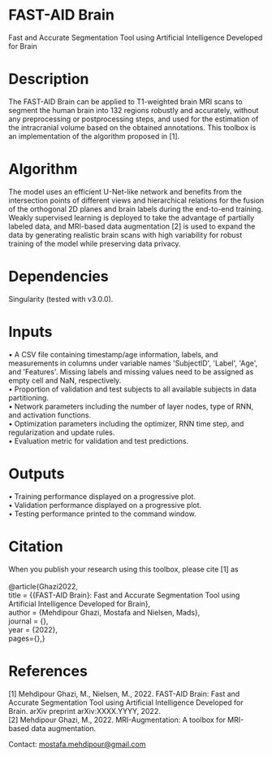 # FAST-AID Brain
Fast and Accurate Segmentation Tool using Artificial Intelligence Developed for Brain
<br />

# Description
The FAST-AID Brain can be applied to T1-weighted brain MRI scans to segment the human brain into  132 regions robustly and accurately, without any preprocessing or postprocessing steps, and used for the estimation of the intracranial volume based on the obtained annotations. This toolbox is an implementation of the algorithm proposed in [1].
<br />

# Algorithm
The model uses an efficient U-Net-like network and benefits from the intersection points of different views and hierarchical relations for the fusion of the orthogonal 2D planes and brain labels during the end-to-end training. Weakly supervised learning is deployed to take the advantage of partially labeled data, and MRI-based data augmentation [2] is used to expand the data by generating realistic brain scans with high variability for robust training of the model while preserving data privacy.
<br />

# Dependencies
Singularity (tested with v3.0.0).
<br />

# Inputs
•	A CSV file containing timestamp/age information, labels, and measurements in columns under variable names 'SubjectID', 'Label', 'Age', and 'Features'. Missing labels and missing values need to be assigned as empty cell and NaN, respectively.
<br />
•	Proportion of validation and test subjects to all available subjects in data partitioning.
<br />
•	Network parameters including the number of layer nodes, type of RNN, and activation functions.
<br />
•	Optimization parameters including the optimizer, RNN time step, and regularization and update rules.
<br />
•	Evaluation metric for validation and test predictions.
<br />

# Outputs
•	Training performance displayed on a progressive plot.
<br />
•	Validation performance displayed on a progressive plot.
<br />
•	Testing performance printed to the command window.
<br />

# Citation
When you publish your research using this toolbox, please cite [1] as
<br />
<br />
@article{Ghazi2022,
<br />
  title = {{FAST-AID Brain}: Fast and Accurate Segmentation Tool using Artificial Intelligence Developed for Brain},
  <br />
  author = {Mehdipour Ghazi, Mostafa and Nielsen, Mads},
  <br />
  journal = {},
  <br />
  year = {2022},
  <br />
  pages={},}
<br />

# References
[1] Mehdipour Ghazi, M., Nielsen, M., 2022. FAST-AID Brain: Fast and Accurate Segmentation Tool using Artificial Intelligence Developed for Brain. arXiv preprint arXiv:XXXX.YYYY, 2022.
<br />
[2] Mehdipour Ghazi, M., 2022. MRI-Augmentation: A toolbox for MRI-based data augmentation.
<br />

Contact: mostafa.mehdipour@gmail.com
<br />
